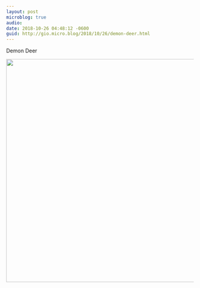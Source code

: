 ```yaml
---
layout: post
microblog: true
audio: 
date: 2018-10-26 04:48:12 -0600
guid: http://gio.micro.blog/2018/10/26/demon-deer.html
---
```

Demon Deer

<img src="http://microblog.stevegio.net/uploads/2018/6f5a94d1c0.jpg" width="600" height="600" />
